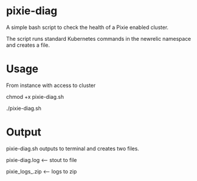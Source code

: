 # pixie-diag

A simple bash script to check the health of a Pixie enabled cluster. 

The script runs standard Kubernetes commands in the newrelic namespace and creates a file.

# Usage

From instance with access to cluster

chmod +x pixie-diag.sh

./pixie-diag.sh

# Output

pixie-diag.sh outputs to terminal and creates two files.

pixie-diag.log <-- stout to file

pixie_logs_<date>.zip <-- logs to zip
